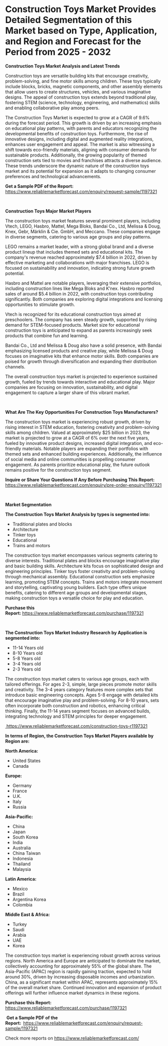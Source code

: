 <p><h1>Construction Toys Market Provides Detailed Segmentation of this Market based on Type, Application, and Region and Forecast for the Period from 2025 - 2032</h1></p><p><strong>Construction Toys Market Analysis and Latest Trends</strong></p>
<p><p>Construction toys are versatile building kits that encourage creativity, problem-solving, and fine motor skills among children. These toys typically include blocks, bricks, magnetic components, and other assembly elements that allow users to create structures, vehicles, and various imaginative designs. The appeal of construction toys extends beyond traditional play, fostering STEM (science, technology, engineering, and mathematics) skills and enabling collaborative play among peers.</p><p>The Construction Toys Market is expected to grow at a CAGR of 9.6% during the forecast period. This growth is driven by an increasing emphasis on educational play patterns, with parents and educators recognizing the developmental benefits of construction toys. Furthermore, the rise of innovative designs, including digital and augmented reality integrations, enhances user engagement and appeal. The market is also witnessing a shift towards eco-friendly materials, aligning with consumer demands for sustainable products. Additionally, the growing popularity of themed construction sets tied to movies and franchises attracts a diverse audience. These trends underscore the dynamic nature of the construction toys market and its potential for expansion as it adapts to changing consumer preferences and technological advancements.</p></p>
<p><strong>Get a Sample PDF of the Report:&nbsp;</strong> <a href="https://www.reliablemarketforecast.com/enquiry/request-sample/1197321?utm_campaign=3454&utm_medium=2&utm_source=Github&utm_content=ia&utm_term=04042025&utm_id=construction-toys">https://www.reliablemarketforecast.com/enquiry/request-sample/1197321</a></p>
<p>&nbsp;</p>
<p><strong>Construction Toys Major Market Players</strong></p>
<p><p>The construction toys market features several prominent players, including Vtech, LEGO, Hasbro, Mattel, Mega Bloks, Bandai Co., Ltd, Melissa & Doug, Knex, Gebr, Märklin & Cie. GmbH, and Meccano. These companies engage in diverse segments, catering to various age groups and play patterns.</p><p>LEGO remains a market leader, with a strong global brand and a diverse product lineup that includes themed sets and educational kits. The company's revenue reached approximately $7.4 billion in 2022, driven by effective marketing and collaborations with major franchises. LEGO is focused on sustainability and innovation, indicating strong future growth potential.</p><p>Hasbro and Mattel are notable players, leveraging their extensive portfolios, including construction lines like Mega Bloks and K’nex. Hasbro reported sales of around $5.4 billion in 2022, with construction toys contributing significantly. Both companies are exploring digital integrations and licensing opportunities to stimulate growth.</p><p>Vtech is recognized for its educational construction toys aimed at preschoolers. The company has seen steady growth, supported by rising demand for STEM-focused products. Market size for educational construction toys is anticipated to expand as parents increasingly seek products that combine fun and learning.</p><p>Bandai Co., Ltd and Melissa & Doug also have a solid presence, with Bandai emphasizing licensed products and creative play, while Melissa & Doug focuses on imaginative kits that enhance motor skills. Both companies are poised for growth through diversification and expanding their distribution channels.</p><p>The overall construction toys market is projected to experience sustained growth, fueled by trends towards interactive and educational play. Major companies are focusing on innovation, sustainability, and digital engagement to capture a larger share of this vibrant market.</p></p>
<p>&nbsp;</p>
<p><strong>What Are The Key Opportunities For Construction Toys Manufacturers?</strong></p>
<p><p>The construction toys market is experiencing robust growth, driven by rising interest in STEM education, fostering creativity and problem-solving skills among children. Valued at approximately $25 billion in 2023, the market is projected to grow at a CAGR of 6% over the next five years, fueled by innovative product designs, increased digital integration, and eco-friendly materials. Notable players are expanding their portfolios with themed sets and enhanced building experiences. Additionally, the influence of social media and online communities is propelling consumer engagement. As parents prioritize educational play, the future outlook remains positive for the construction toys segment.</p></p>
<p><strong>Inquire or Share Your Questions If Any Before Purchasing This Report:</strong> <a href="https://www.reliablemarketforecast.com/enquiry/pre-order-enquiry/1197321?utm_campaign=3454&utm_medium=2&utm_source=Github&utm_content=ia&utm_term=04042025&utm_id=construction-toys">https://www.reliablemarketforecast.com/enquiry/pre-order-enquiry/1197321</a></p>
<p>&nbsp;</p>
<p><strong>Market Segmentation</strong></p>
<p><strong>The Construction Toys Market Analysis by types is segmented into:</strong></p>
<p><ul><li>Traditional plates and blocks</li><li>Architecture</li><li>Tinker toys</li><li>Educational</li><li>Trains and motors</li></ul></p>
<p><p>The construction toys market encompasses various segments catering to diverse interests. Traditional plates and blocks encourage imaginative play and basic building skills. Architecture kits focus on sophisticated design and engineering principles. Tinker toys foster creativity and problem-solving through mechanical assembly. Educational construction sets emphasize learning, promoting STEM concepts. Trains and motors integrate movement and storytelling, captivating young builders. Each type offers unique benefits, catering to different age groups and developmental stages, making construction toys a versatile choice for play and education.</p></p>
<p><strong>Purchase this Report:&nbsp;</strong><a href="https://www.reliablemarketforecast.com/purchase/1197321?utm_campaign=3454&utm_medium=2&utm_source=Github&utm_content=ia&utm_term=04042025&utm_id=construction-toys">https://www.reliablemarketforecast.com/purchase/1197321</a></p>
<p>&nbsp;</p>
<p><strong>The Construction Toys Market Industry Research by Application is segmented into:</strong></p>
<p><ul><li>11-14 Years old</li><li>8-10 Years old</li><li>5-8 Years old</li><li>3-4 Years old</li><li>2-3 Years old</li></ul></p>
<p><p>The construction toys market caters to various age groups, each with tailored offerings. For ages 2-3, simple, large pieces promote motor skills and creativity. The 3-4 years category features more complex sets that introduce basic engineering concepts. Ages 5-8 engage with detailed kits that encourage imaginative play and problem-solving. For 8-10 years, sets often incorporate both construction and robotics, enhancing critical thinking. Finally, the 11-14 years segment focuses on advanced builds, integrating technology and STEM principles for deeper engagement.</p></p>
<p><a href="https://www.reliablemarketforecast.com/construction-toys-r1197321?utm_campaign=3454&utm_medium=2&utm_source=Github&utm_content=ia&utm_term=04042025&utm_id=construction-toys">&nbsp;https://www.reliablemarketforecast.com/construction-toys-r1197321</a></p>
<p><strong>In terms of Region, the Construction Toys Market Players available by Region are:</strong></p>
<p>
    <p> <strong> North America: </strong>
        <ul>
            <li>United States</li>
            <li>Canada</li>
        </ul>
        </p> 
    <p> <strong> Europe: </strong>
        <ul>
            <li>Germany</li>
            <li>France</li>
            <li>U.K.</li>
            <li>Italy</li>
            <li>Russia</li>
        </ul>
        </p> 
    <p> <strong> Asia-Pacific: </strong>
        <ul>
            <li>China</li>
            <li>Japan</li>
            <li>South Korea</li>
            <li>India</li>
            <li>Australia</li>
            <li>China Taiwan</li>
            <li>Indonesia</li>
            <li>Thailand</li>
            <li>Malaysia</li>
        </ul>
        </p> 
    <p> <strong> Latin America: </strong>
        <ul>
            <li>Mexico</li>
            <li>Brazil</li>
            <li>Argentina Korea</li>
            <li>Colombia</li>
        </ul>
        </p> 
    <p> <strong> Middle East & Africa: </strong>
        <ul>
            <li>Turkey</li>
            <li>Saudi</li>
            <li>Arabia</li>
            <li>UAE</li>
            <li>Korea</li>
        </ul>
    </p>
    </p>
<p><p>The construction toys market is experiencing robust growth across various regions. North America and Europe are anticipated to dominate the market, collectively accounting for approximately 55% of the global share. The Asia-Pacific (APAC) region is rapidly gaining traction, expected to hold around 30%, driven by increasing disposable incomes and urbanization. China, as a significant market within APAC, represents approximately 15% of the overall market share. Continued innovation and expansion of product offerings will further influence market dynamics in these regions.</p></p>
<p><strong>Purchase this Report: </strong><a href="https://www.reliablemarketforecast.com/purchase/1197321?utm_campaign=3454&utm_medium=2&utm_source=Github&utm_content=ia&utm_term=04042025&utm_id=construction-toys">https://www.reliablemarketforecast.com/purchase/1197321</a></p>
<p>&nbsp;<strong>Get a Sample PDF of the Report:&nbsp;&nbsp;</strong><a href="https://www.reliablemarketforecast.com/enquiry/request-sample/1197321?utm_campaign=3454&utm_medium=2&utm_source=Github&utm_content=ia&utm_term=04042025&utm_id=construction-toys">https://www.reliablemarketforecast.com/enquiry/request-sample/1197321</a></p>
<p><strong></strong></p>
<p>Check more reports on <a href="https://www.reliablemarketforecast.com/?utm_campaign=3454&utm_medium=2&utm_source=Github&utm_content=ia&utm_term=04042025&utm_id=construction-toys">https://www.reliablemarketforecast.com/</a></p>